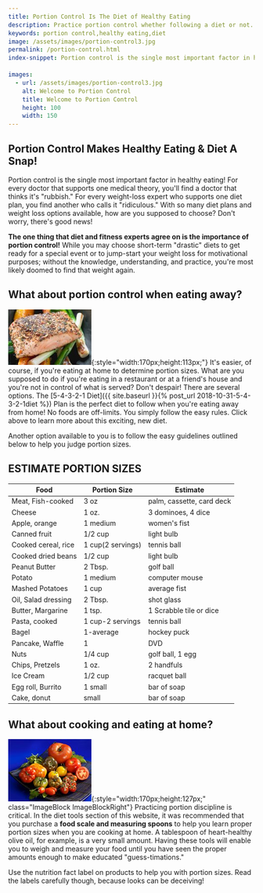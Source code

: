 ```yaml
---
title: Portion Control Is The Diet of Healthy Eating
description: Practice portion control whether following a diet or not.  It is the single most important element to healthy eating and overall wellness.
keywords: portion control,healthy eating,diet
image: /assets/images/portion-control3.jpg
permalink: /portion-control.html
index-snippet: Portion control is the single most important factor in healthy eating!

images:
  - url: /assets/images/portion-control3.jpg
    alt: Welcome to Portion Control
    title: Welcome to Portion Control
    height: 100
    width: 150
---
```


## Portion Control Makes Healthy Eating & Diet A Snap!
Portion control is the single most important factor in healthy eating! For every doctor that supports one medical theory, you'll find a doctor that thinks it's "rubbish." For every weight-loss expert who supports one diet plan, you find another who calls it "ridiculous." With so many diet plans and weight loss options available, how are you supposed to choose? Don't worry, there's good news!   

__The one thing that diet and fitness experts agree on is the importance of portion control!__ While you may choose short-term "drastic" diets to get ready for a special event or to jump-start your weight loss for motivational purposes; without the knowledge, understanding, and practice, you're most likely doomed to find that weight again. 

## What about portion control when eating away?

![Welcome to Portion Control](/assets/images/portion-control3.jpg){:style="width:170px;height:113px;"}
It's easier, of course, if you're eating at home to determine portion sizes. What are you supposed to do if you're eating in a restaurant or at a friend's house and you're not in control of what is served? Don't despair! There are several options. The [5-4-3-2-1 Diet]({{ site.baseurl }}{% post_url 2018-10-31-5-4-3-2-1diet %}) Plan is the perfect diet to follow when you're eating away from home! No foods are off-limits. You simply follow the easy rules. Click above to learn more about this exciting, new diet.

Another option available to you is to follow the easy guidelines outlined below to help you judge portion sizes.

## ESTIMATE PORTION SIZES

| Food | Portion Size | Estimate |
|------|--------------|----------|
| Meat, Fish-cooked | 3 oz | palm, cassette, card deck |
| Cheese | 1 oz. | 3 dominoes, 4 dice |
| Apple, orange | 1 medium | women's fist |
| Canned fruit | 1/2 cup | light bulb |
| Cooked cereal, rice | 1 cup(2 servings) | tennis ball |
| Cooked dried beans | 1/2 cup | light bulb |
| Peanut Butter | 2 Tbsp. | golf ball |
| Potato | 1 medium | computer mouse |
| Mashed Potatoes | 1 cup | average fist |
| Oil, Salad dressing | 2 Tbsp. | shot glass |
| Butter, Margarine | 1 tsp. | 	1 Scrabble tile or dice |
| Pasta, cooked | 1 cup-2 servings | tennis ball |
| Bagel | 1-average | hockey puck |
| Pancake, Waffle | 1 | DVD |
| Nuts | 1/4 cup | golf ball, 1 egg |
| Chips, Pretzels | 1 oz. | 2 handfuls |
| Ice Cream | 1/2 cup | racquet ball |
| Egg roll, Burrito | 1 small | bar of soap |
| Cake, donut | small | bar of soap |

## What about cooking and eating at home?
![Welcome to portion control](/assets/images/portion-control4.jpg){:style="width:170px;height:127px;" class="ImageBlock ImageBlockRight"}
Practicing portion discipline is critical. In the diet tools section of this website, it was recommended that you purchase a __food scale and measuring spoons__ to help you learn proper portion sizes when you are cooking at home. A tablespoon of heart-healthy olive oil, for example, is a very small amount. Having these tools will enable you to weigh and measure your food until you have seen the proper amounts enough to make educated "guess-timations."  

Use the nutrition fact label on products to help you with portion sizes. Read the labels carefully though, because looks can be deceiving! 

